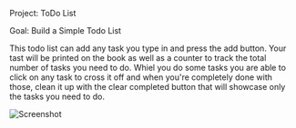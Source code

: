 Project: ToDo List

Goal: Build a Simple Todo List

This todo list can add any task you type in and press the add button. Your tast will be printed on the book as well as a counter to track the total number of tasks you need to do.
Whiel you do some tasks you are able to click on any task to cross it off and when you're completely done with those, clean it up with the clear completed button that will showcase only the tasks you need to do.

![Screenshot](ToDoList.png)
